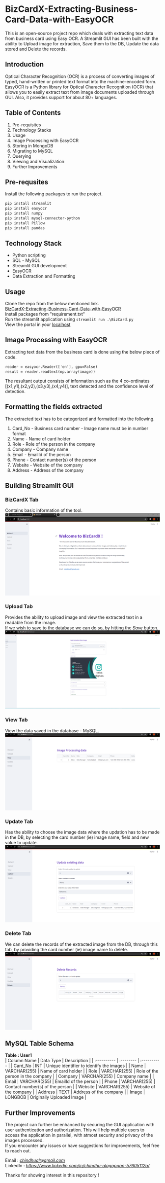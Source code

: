 # BizCardX-Extracting-Business-Card-Data-with-EasyOCR
This is an open-source project repo which deals with extracting text data from business card using Easy OCR. A Streamlit GUI has been built with the ability to Upload image for extraction, Save them to the DB, Update the data stored and Delete the records.  

## Introduction
Optical Character Recognition (OCR) is a process of converting images of typed, hand-written or printed text format into the machine-encoded form. EasyOCR is a Python library for Optical Character Recognition (OCR) that allows you to easily extract text from image documents uploaded through GUI. Also,  it provides support for about 80+ languages.  

## Table of Contents
1. Pre-requisites
2. Technology Stacks 
3. Usage
4. Image Processing with EasyOCR  
5. Storing in MongoDB
7. Migrating to MySQL
8. Querying
9. Viewing and Visualization
10. Further Improvements

## Pre-requsites
Install the following packages to run the project. 
```
pip install streamlit
pip install easyocr
pip install numpy
pip install mysql-connector-python
pip install Pillow
pip install pandas
```
## Technology Stack
- Python scripting 
- SQL - MySQL  
- Streamlit GUI development  
- EasyOCR  
- Data Extraction and Formatting  

## Usage
Clone the repo from the below mentioned link.  
[BizCardX-Extracting-Business-Card-Data-with-EasyOCR](https://github.com/Chindhu-Alagappan/BizCardX-Extracting-Business-Card-Data-with-OCR.git)  
Install packages from "requirement.txt"  
Run the streamlit application using `streamlit run .\BizCard.py`  
View the portal in your [localhost](http://localhost:8501/)  

## Image Processing with EasyOCR
Extracting text data from the business card is done using the below piece of code.  
```
reader = easyocr.Reader(['en'], gpu=False)
result = reader.readtext(np.array(image)) 
```
The resultant output consists of information such as the 4 co-ordinates [(x1,y1),(x2,y2),(x3,y3),(x4,y4)], text detected and the confidence level of detection.   

## Formatting the fields extracted
The extracted text has to be categorized and formatted into the following.  
1. Card_No - Business card number - Image name must be in number format
2. Name - Name of card holder
3. Role - Role of the person in the company
4. Company - Company name
5. Email - EmailId of the person
6. Phone - Contact number(s) of the person
7. Website - Website of the company
8. Address - Address of the company  

## Building Streamlit GUI
### BizCardX Tab
Contains basic information of the tool.
![Image_1](https://github.com/Chindhu-Alagappan/BizCardX-Extracting-Business-Card-Data-with-OCR/blob/f33bb5f3c890e4791ebff5d48c7c88a58e8b5407/Snapshots%20-%20output/Image_1.png)

### Upload Tab
Provides the ability to upload image and view the extracted text in a readable from the image.  
If we wish to save to the database we can do so, by hitting the *Save* button.  
![Image_2](https://github.com/Chindhu-Alagappan/BizCardX-Extracting-Business-Card-Data-with-OCR/blob/f33bb5f3c890e4791ebff5d48c7c88a58e8b5407/Snapshots%20-%20output/Image_2.png)

### View Tab
View the data saved in the database - MySQL.  
![Image_3](https://github.com/Chindhu-Alagappan/BizCardX-Extracting-Business-Card-Data-with-OCR/blob/f33bb5f3c890e4791ebff5d48c7c88a58e8b5407/Snapshots%20-%20output/Image_3.png)

### Update Tab
Has the ability to choose the image data where the updation has to be made in the DB, by selecting the card number (ie) image name, field and new value to update.
![Image_4](https://github.com/Chindhu-Alagappan/BizCardX-Extracting-Business-Card-Data-with-OCR/blob/f33bb5f3c890e4791ebff5d48c7c88a58e8b5407/Snapshots%20-%20output/Image_4.png)

### Delete Tab
We can delete the records of the extracted image from the DB, through this tab, by providing the card number (ie) image name to delete.
![Image_5](https://github.com/Chindhu-Alagappan/BizCardX-Extracting-Business-Card-Data-with-OCR/blob/f33bb5f3c890e4791ebff5d48c7c88a58e8b5407/Snapshots%20-%20output/Image_5.png)

## MySQL Table Schema  
**Table : User1**  
| Column Name | Data Type | Description |
| :---------- | :-------- | :---------- |
| Card_No | INT | Unique identifier to identify the images |
| Name | VARCHAR(255) | Name of card holder |
| Role | VARCHAR(255)  | Role of the person in the company |
| Company | VARCHAR(255) | Company name |
| Email | VARCHAR(255) | EmailId of the person |
| Phone | VARCHAR(255) | Contact number(s) of the person |
| Website | VARCHAR(255) | Website of the company |
| Address | TEXT | Address of the company |
| Image | LONGBOB | Originally Uploaded Image |

## Further Improvements 
The project can further be enhanced by securing the GUI application with user authentication and authorization. This will help multiple users to access the application in parallel, with atmost security and privacy of the images processed.  
If you encounter any issues or have suggestions for improvements, feel free to reach out.    

Email : *chindhual@gmail.com*    
LinkedIn : *https://www.linkedin.com/in/chindhu-alagappan-57605112a/*   
  
Thanks for showing interest in this repository ! 
